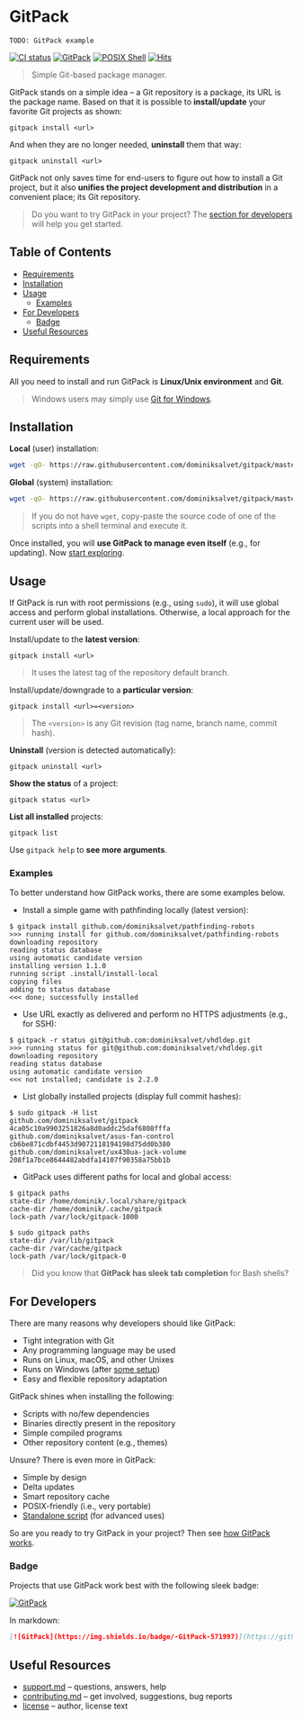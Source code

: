 # GitPack

`TODO: GitPack example`

[![CI status](https://github.com/dominiksalvet/gitpack/workflows/CI/badge.svg)](https://github.com/dominiksalvet/gitpack/actions)
[![GitPack](https://img.shields.io/badge/-GitPack-571997)](https://github.com/topics/gitpack)
[![POSIX Shell](https://img.shields.io/badge/POSIX-Shell-111111)](https://pubs.opengroup.org/onlinepubs/9699919799/utilities/V3_chap02.html)
[![Hits](https://hits.seeyoufarm.com/api/count/incr/badge.svg?url=https%3A%2F%2Fgithub.com%2Fdominiksalvet%2Fgitpack&count_bg=%2379C83D&title_bg=%23555555&icon=&icon_color=%23E7E7E7&title=hits&edge_flat=false)](https://hits.seeyoufarm.com)

> Simple Git-based package manager.

GitPack stands on a simple idea – a Git repository is a package, its URL is the package name. Based on that it is possible to **install/update** your favorite Git projects as shown:

```
gitpack install <url>
```

And when they are no longer needed, **uninstall** them that way:

```
gitpack uninstall <url>
```

GitPack not only saves time for end-users to figure out how to install a Git project, but it also **unifies the project development and distribution** in a convenient place; its Git repository.

> Do you want to try GitPack in your project? The [section for developers](#for-developers) will help you get started.

## Table of Contents

* [Requirements](#requirements)
* [Installation](#installation)
* [Usage](#usage)
  * [Examples](#examples)
* [For Developers](#for-developers)
  * [Badge](#badge)
* [Useful Resources](#useful-resources)

## Requirements

All you need to install and run GitPack is **Linux/Unix environment** and **Git**.

> Windows users may simply use [Git for Windows](https://gitforwindows.org).

## Installation

**Local** (user) installation:

```sh
wget -qO- https://raw.githubusercontent.com/dominiksalvet/gitpack/master/.install/initl.sh | sh
```

**Global** (system) installation:

```sh
wget -qO- https://raw.githubusercontent.com/dominiksalvet/gitpack/master/.install/initg.sh | sh
```

> If you do not have `wget`, copy-paste the source code of one of the scripts into a shell terminal and execute it.

Once installed, you will **use GitPack to manage even itself** (e.g., for updating). Now [start exploring](https://github.com/topics/gitpack).

## Usage

If GitPack is run with root permissions (e.g., using `sudo`), it will use global access and perform global installations. Otherwise, a local approach for the current user will be used.

Install/update to the **latest version**:

```
gitpack install <url>
```

> It uses the latest tag of the repository default branch.

Install/update/downgrade to a **particular version**:

```
gitpack install <url>=<version>
```

> The `<version>` is any Git revision (tag name, branch name, commit hash).

**Uninstall** (version is detected automatically):

```
gitpack uninstall <url>
```

**Show the status** of a project:

```
gitpack status <url>
```

**List all installed** projects:

```
gitpack list
```

Use `gitpack help` to **see more arguments**.

### Examples

To better understand how GitPack works, there are some examples below.

* Install a simple game with pathfinding locally (latest version):

```
$ gitpack install github.com/dominiksalvet/pathfinding-robots
>>> running install for github.com/dominiksalvet/pathfinding-robots
downloading repository
reading status database
using automatic candidate version
installing version 1.1.0
running script .install/install-local
copying files
adding to status database
<<< done; successfully installed
```

* Use URL exactly as delivered and perform no HTTPS adjustments (e.g., for SSH):

```
$ gitpack -r status git@github.com:dominiksalvet/vhdldep.git
>>> running status for git@github.com:dominiksalvet/vhdldep.git
downloading repository
reading status database
using automatic candidate version
<<< not installed; candidate is 2.2.0
```

* List globally installed projects (display full commit hashes):

```
$ sudo gitpack -H list
github.com/dominiksalvet/gitpack 4ca05c10a9903251826a8d0addc25daf6808fffa
github.com/dominiksalvet/asus-fan-control cb6be871cdbf4453d9072118194198d75dd0b380
github.com/dominiksalvet/ux430ua-jack-volume 208f1a7bce8644482abdfa14107f90358a75bb1b
```

* GitPack uses different paths for local and global access:

```
$ gitpack paths
state-dir /home/dominik/.local/share/gitpack
cache-dir /home/dominik/.cache/gitpack
lock-path /var/lock/gitpack-1000

$ sudo gitpack paths
state-dir /var/lib/gitpack
cache-dir /var/cache/gitpack
lock-path /var/lock/gitpack-0
```

> Did you know that **GitPack has sleek tab completion** for Bash shells?

## For Developers

There are many reasons why developers should like GitPack:

* Tight integration with Git
* Any programming language may be used
* Runs on Linux, macOS, and other Unixes
* Runs on Windows (after [some setup](#requirements))
* Easy and flexible repository adaptation

GitPack shines when installing the following:

* Scripts with no/few dependencies
* Binaries directly present in the repository
* Simple compiled programs
* Other repository content (e.g., themes)

Unsure? There is even more in GitPack:

* Simple by design
* Delta updates
* Smart repository cache
* POSIX-friendly (i.e., very portable)
* [Standalone script](src/gitpack) (for advanced uses)

So are you ready to try GitPack in your project? Then see [how GitPack works](how-it-works.md).

### Badge

Projects that use GitPack work best with the following sleek badge:

[![GitPack](https://img.shields.io/badge/-GitPack-571997)](https://github.com/topics/gitpack)

In markdown:

```markdown
[![GitPack](https://img.shields.io/badge/-GitPack-571997)](https://github.com/topics/gitpack)
```

## Useful Resources

* [support.md](support.md) – questions, answers, help
* [contributing.md](contributing.md) – get involved, suggestions, bug reports
* [license](license) – author, license text

